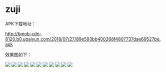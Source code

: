 # zuji

APK下载地址：

http://bmob-cdn-8120.b0.upaiyun.com/2018/07/27/89e593bb400268f4807737dae69527be.apk



效果图如下：

![](https://github.com/wulee510505/zuji/blob/master/screenshots/zuji_1.jpg)
![](https://github.com/wulee510505/zuji/blob/master/screenshots/zuji_8.jpg)
![](https://github.com/wulee510505/zuji/blob/master/screenshots/zuji_9.jpg)
![](https://github.com/wulee510505/zuji/blob/master/screenshots/zuji_10.jpg)
![](https://github.com/wulee510505/zuji/blob/master/screenshots/zuji_11.jpg)
![](https://github.com/wulee510505/zuji/blob/master/screenshots/zuji_14.jpg)
![](https://github.com/wulee510505/zuji/blob/master/screenshots/zuji_15.jpg)
![](https://github.com/wulee510505/zuji/blob/master/screenshots/zuji_2.jpg)
![](https://github.com/wulee510505/zuji/blob/master/screenshots/zuji_4.jpg)
![](https://github.com/wulee510505/zuji/blob/master/screenshots/zuji_6.jpg)
![](https://github.com/wulee510505/zuji/blob/master/screenshots/zuji_3.jpg)
